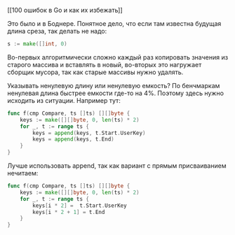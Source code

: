 [[100 ошибок в Go и как их избежать]]

Это было и в Боднере. Понятное дело, что если там известна будущая длина среза, так делать не надо:
```go
s := make([]int, 0)
```
Во-первых алгоритмически сложно каждый раз копировать значения из старого массива и вставлять в новый, во-вторых это нагружает сборщик мусора, так как старые массивы нужно удалять.

Указывать ненулевую длину или ненулевую емкость? По бенчмаркам ненулевая длина быстрее емкости где-то на 4%. Поэтому здесь нужно исходить из ситуации.
Например тут:
```go
func f(cmp Compare, ts []ts) [][]byte {
	keys := make([][]byte, 0, len(ts) * 2)
	for _, t := range ts {
		keys = append(keys, t.Start.UserKey)
		keys = append(keys, t.End)
	}
}
```
Лучше использовать append, так как вариант с прямым присваиванием нечитаем:
```go
func f(cmp Compare, ts []ts) [][]byte {
	keys := make([][]byte, 0, len(ts) * 2)
	for _, t := range ts {
		keys[i * 2] =  t.Start.UserKey
		keys[i * 2 + 1] = t.End
	}
}
```
